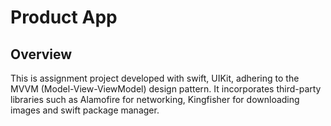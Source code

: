 # Product App

## Overview
This is assignment project developed with swift, UIKit, adhering to the MVVM (Model-View-ViewModel) design pattern. It incorporates third-party libraries such as 
Alamofire for networking, Kingfisher for downloading images and swift package manager. 
